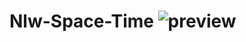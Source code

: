 # Nlw-Space-Time ![preview](https://github.com/helenmartins4511/Nlw-Space-Time/assets/140514387/702dbe8a-8011-4ebc-a885-34709bac12f7)
